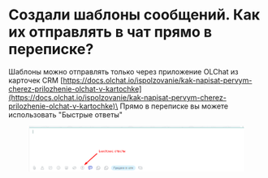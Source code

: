 # Создали шаблоны сообщений. Как их отправлять в чат прямо в переписке?

Шаблоны можно отправлять только через приложение OLChat из карточек CRM [https://docs.olchat.io/ispolzovanie/kak-napisat-pervym-cherez-prilozhenie-olchat-v-kartochke](https://docs.olchat.io/ispolzovanie/kak-napisat-pervym-cherez-prilozhenie-olchat-v-kartochke)\
Прямо в переписке вы можете использовать "Быстрые ответы"

<figure><img src="../../.gitbook/assets/image (2) (1) (1) (1) (1) (1) (1) (1).png" alt=""><figcaption></figcaption></figure>
